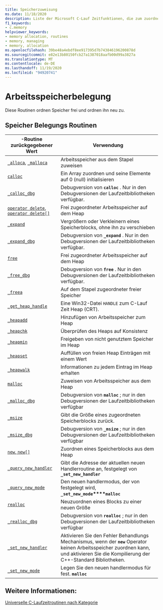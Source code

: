 ```yaml
---
title: Speicherzuweisung
ms.date: 11/18/2020
description: Liste der Microsoft C-Lauf Zeitfunktionen, die zum zuordnen, freigeben und erneuten Zuweisen von Arbeitsspeicher verwendet werden.
f1_keywords:
- c.memory
helpviewer_keywords:
- memory allocation, routines
- memory, managing
- memory, allocation
ms.openlocfilehash: 39be48a4ebdf8ee917395d7b743846196200878d
ms.sourcegitcommit: e82e13b80150fcb27a1387018aafb00d99a3827a
ms.translationtype: MT
ms.contentlocale: de-DE
ms.lasthandoff: 11/19/2020
ms.locfileid: "94920741"
---
```

# <a name="memory-allocation"></a>Arbeitsspeicherbelegung

Diese Routinen ordnen Speicher frei und ordnen ihn neu zu.

## <a name="memory-allocation-routines"></a>Speicher Belegungs Routinen

|-Routine zurückgegebener Wert|Verwendung|
|-------------|---------|
|[`_alloca`](../c-runtime-library/reference/alloca.md), [`_malloca`](../c-runtime-library/reference/malloca.md)|Arbeitsspeicher aus dem Stapel zuweisen|
|[`calloc`](../c-runtime-library/reference/calloc.md)|Ein Array zuordnen und seine Elemente auf 0 (null) initialisieren|
|[`_calloc_dbg`](../c-runtime-library/reference/calloc-dbg.md)|Debugversion von **`calloc`** . Nur in den Debugversionen der Laufzeitbibliotheken verfügbar.|
|[`operator delete`, `operator delete[]`](../c-runtime-library/delete-operator-crt.md)|Frei zugeordneter Arbeitsspeicher auf dem Heap |
|[`_expand`](../c-runtime-library/reference/expand.md)|Vergrößern oder Verkleinern eines Speicherblocks, ohne ihn zu verschieben|
|[`_expand_dbg`](../c-runtime-library/reference/expand-dbg.md)|Debugversion von **`_expand`** . Nur in den Debugversionen der Laufzeitbibliotheken verfügbar.|
|[`free`](../c-runtime-library/reference/free.md)|Frei zugeordneter Arbeitsspeicher auf dem Heap|
|[`_free_dbg`](../c-runtime-library/reference/free-dbg.md)|Debugversion von **`free`** . Nur in den Debugversionen der Laufzeitbibliotheken verfügbar.|
|[`_freea`](../c-runtime-library/reference/freea.md)|Auf dem Stapel zugeordneter freier Speicher|
|[`_get_heap_handle`](../c-runtime-library/reference/get-heap-handle.md)|Eine Win32-Datei `HANDLE` zum C-Lauf Zeit Heap (CRT).|
|[`_heapadd`](../c-runtime-library/heapadd.md)|Hinzufügen von Arbeitsspeicher zum Heap|
|[`_heapchk`](../c-runtime-library/reference/heapchk.md)|Überprüfen des Heaps auf Konsistenz|
|[`_heapmin`](../c-runtime-library/reference/heapmin.md)|Freigeben von nicht genutztem Speicher im Heap|
|[`_heapset`](../c-runtime-library/heapset.md)|Auffüllen von freien Heap Einträgen mit einem Wert|
|[`_heapwalk`](../c-runtime-library/reference/heapwalk.md)|Informationen zu jedem Eintrag im Heap erhalten|
|[`malloc`](../c-runtime-library/reference/malloc.md)|Zuweisen von Arbeitsspeicher aus dem Heap|
|[`_malloc_dbg`](../c-runtime-library/reference/malloc-dbg.md)|Debugversion von **`malloc`** ; nur in den Debugversionen der Laufzeitbibliotheken verfügbar|
|[`_msize`](../c-runtime-library/reference/msize.md)|Gibt die Größe eines zugeordneten Speicherblocks zurück.|
|[`_msize_dbg`](../c-runtime-library/reference/msize-dbg.md)|Debugversion von **`_msize`** ; nur in den Debugversionen der Laufzeitbibliotheken verfügbar|
|[`new`, `new[]`](../c-runtime-library/new-operator-crt.md)|Zuordnen eines Speicherblocks aus dem Heap|
|[`_query_new_handler`](../c-runtime-library/reference/query-new-handler.md)|Gibt die Adresse der aktuellen neuen Handlerroutine an, festgelegt von **`_set_new_handler`**|
|[`_query_new_mode`](../c-runtime-library/reference/query-new-mode.md)|Den neuen handlermodus, der von festgelegt wird, **`_set_new_mode`****`malloc`**|
|[`realloc`](../c-runtime-library/reference/realloc.md)|Neuzuordnen eines Blocks zu einer neuen Größe|
|[`_realloc_dbg`](../c-runtime-library/reference/realloc-dbg.md)|Debugversion von **`realloc`** ; nur in den Debugversionen der Laufzeitbibliotheken verfügbar|
|[`_set_new_handler`](../c-runtime-library/reference/set-new-handler.md)|Aktivieren Sie den Fehler Behandlungs Mechanismus, wenn der **`new`** Operator keinen Arbeitsspeicher zuordnen kann, und aktivieren Sie die Kompilierung der C++-Standard Bibliotheken.|
|[`_set_new_mode`](../c-runtime-library/reference/set-new-mode.md)|Legen Sie den neuen handlermodus für fest. **`malloc`**|

## <a name="see-also"></a>Weitere Informationen:

[Universelle C-Laufzeitroutinen nach Kategorie](../c-runtime-library/run-time-routines-by-category.md)